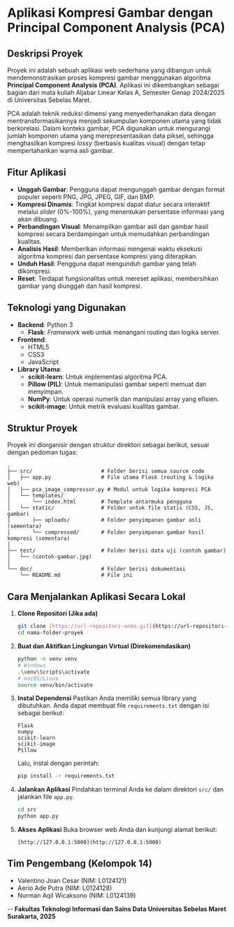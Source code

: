 # Aplikasi Kompresi Gambar dengan Principal Component Analysis (PCA)

## Deskripsi Proyek

Proyek ini adalah sebuah aplikasi web sederhana yang dibangun untuk mendemonstrasikan proses kompresi gambar menggunakan algoritma **Principal Component Analysis (PCA)**. Aplikasi ini dikembangkan sebagai bagian dari mata kuliah Aljabar Linear Kelas A, Semester Genap 2024/2025 di Universitas Sebelas Maret.

PCA adalah teknik reduksi dimensi yang menyederhanakan data dengan mentransformasikannya menjadi sekumpulan komponen utama yang tidak berkorelasi.  Dalam konteks gambar, PCA digunakan untuk mengurangi jumlah komponen utama yang merepresentasikan data piksel, sehingga menghasilkan kompresi *lossy* (berbasis kualitas visual) dengan tetap mempertahankan warna asli gambar.

## Fitur Aplikasi

* **Unggah Gambar**: Pengguna dapat mengunggah gambar dengan format populer seperti PNG, JPG, JPEG, GIF, dan BMP. 
* **Kompresi Dinamis**: Tingkat kompresi dapat diatur secara interaktif melalui *slider* (0%-100%), yang menentukan persentase informasi yang akan dibuang. 
* **Perbandingan Visual**: Menampilkan gambar asli dan gambar hasil kompresi secara berdampingan untuk memudahkan perbandingan kualitas. 
* **Analisis Hasil**: Memberikan informasi mengenai waktu eksekusi algoritma kompresi dan persentase kompresi yang diterapkan. 
* **Unduh Hasil**: Pengguna dapat mengunduh gambar yang telah dikompresi. 
* **Reset**: Terdapat fungsionalitas untuk mereset aplikasi, membersihkan gambar yang diunggah dan hasil kompresi.

## Teknologi yang Digunakan

* **Backend**: Python 3
    * **Flask**: *Framework* web untuk menangani routing dan logika server.
* **Frontend**:
    * HTML5
    * CSS3
    * JavaScript
* **Library Utama**:
    * **scikit-learn**: Untuk implementasi algoritma PCA.
    * **Pillow (PIL)**: Untuk memanipulasi gambar seperti memuat dan menyimpan. 
    * **NumPy**: Untuk operasi numerik dan manipulasi array yang efisien.
    * **scikit-image**: Untuk metrik evaluasi kualitas gambar.

## Struktur Proyek

Proyek ini diorganisir dengan struktur direktori sebagai berikut, sesuai dengan pedoman tugas: 

```
.
├── src/                      # Folder berisi semua source code 
│   ├── app.py                # File utama Flask (routing & logika web)
│   ├── pca_image_compressor.py # Modul untuk logika kompresi PCA
│   └── templates/
│       └── index.html        # Template antarmuka pengguna
│   └── static/               # Folder untuk file statis (CSS, JS, gambar)
│       ├── uploads/          # Folder penyimpanan gambar asli (sementara)
│       └── compressed/       # Folder penyimpanan gambar hasil kompresi (sementara)
│
├── test/                     # Folder berisi data uji (contoh gambar) 
│   └── (contoh-gambar.jpg)
│
└── doc/                      # Folder berisi dokumentasi 
    └── README.md             # File ini
```

## Cara Menjalankan Aplikasi Secara Lokal

1.  **Clone Repositori (Jika ada)**
    ```bash
    git clone [https://url-repositori-anda.git](https://url-repositori-anda.git)
    cd nama-folder-proyek
    ```

2.  **Buat dan Aktifkan Lingkungan Virtual (Direkomendasikan)**
    ```bash
    python -m venv venv
    # Windows
    .\venv\Scripts\activate
    # macOS/Linux
    source venv/bin/activate
    ```

3.  **Instal Dependensi**
    Pastikan Anda memiliki semua library yang dibutuhkan. Anda dapat membuat file `requirements.txt` dengan isi sebagai berikut:
    ```
    Flask
    numpy
    scikit-learn
    scikit-image
    Pillow
    ```
    Lalu, instal dengan perintah:
    ```bash
    pip install -r requirements.txt
    ```

4.  **Jalankan Aplikasi**
    Pindahkan terminal Anda ke dalam direktori `src/` dan jalankan file `app.py`.
    ```bash
    cd src
    python app.py
    ```

5.  **Akses Aplikasi**
    Buka browser web Anda dan kunjungi alamat berikut:
    ```
    [http://127.0.0.1:5000](http://127.0.0.1:5000)
    ```

## Tim Pengembang (Kelompok 14)

* Valentino Joan Cesar (NIM: L0124121)
* Aerio Ade Putra (NIM: L0124128)
* Nurman Aqil Wicaksono (NIM: L0124139)

--
**Fakultas Teknologi Informasi dan Sains Data** 
**Universitas Sebelas Maret** 
**Surakarta, 2025**
